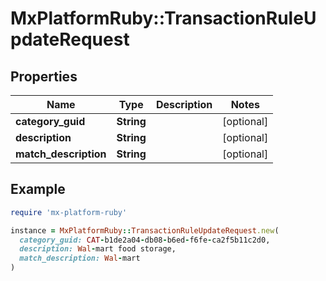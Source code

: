 # MxPlatformRuby::TransactionRuleUpdateRequest

## Properties

| Name | Type | Description | Notes |
| ---- | ---- | ----------- | ----- |
| **category_guid** | **String** |  | [optional] |
| **description** | **String** |  | [optional] |
| **match_description** | **String** |  | [optional] |

## Example

```ruby
require 'mx-platform-ruby'

instance = MxPlatformRuby::TransactionRuleUpdateRequest.new(
  category_guid: CAT-b1de2a04-db08-b6ed-f6fe-ca2f5b11c2d0,
  description: Wal-mart food storage,
  match_description: Wal-mart
)
```

